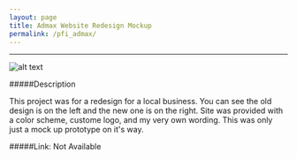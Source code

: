 ```yaml
---
layout: page
title: Admax Website Redesign Mockup
permalink: /pfi_admax/
---
```



---

![alt text](https://scontent-a-iad.xx.fbcdn.net/hphotos-xap1/t31.0-8/10504894_1489839624586827_5211827537433859606_o.jpg "jerusalem cover page 1")



#####Description

This project was for a redesign for a local business. You can see the old design is on the left and the new one is on the right. Site was provided with a color scheme, custome logo, and my very own wording. This was only just a mock up prototype on it's way.

#####Link: Not Available



